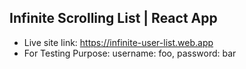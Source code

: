 ## Infinite Scrolling List | React App

- Live site link: https://infinite-user-list.web.app
- For Testing Purpose: username: foo, password: bar
